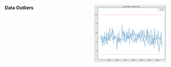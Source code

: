 #### Data Outliers  <img src="..\Power-Peaks.png" alt="power peaks" width="225" style="float:right;" />
